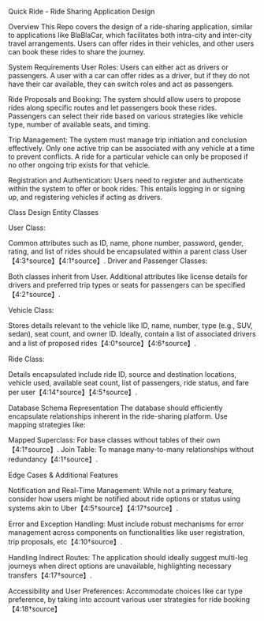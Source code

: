 Quick Ride - Ride Sharing Application Design

Overview
This Repo covers the design of a ride-sharing application, similar to applications like BlaBlaCar, which facilitates both intra-city and inter-city travel arrangements. Users can offer rides in their vehicles, and other users can book these rides to share the journey.

System Requirements
User Roles: Users can either act as drivers or passengers. A user with a car can offer rides as a driver, but if they do not have their car available, they can switch roles and act as passengers.

Ride Proposals and Booking: The system should allow users to propose rides along specific routes and let passengers book these rides. Passengers can select their ride based on various strategies like vehicle type, number of available seats, and timing.

Trip Management: The system must manage trip initiation and conclusion effectively. Only one active trip can be associated with any vehicle at a time to prevent conflicts. A ride for a particular vehicle can only be proposed if no other ongoing trip exists for that vehicle.

Registration and Authentication: Users need to register and authenticate within the system to offer or book rides. This entails logging in or signing up, and registering vehicles if acting as drivers.

Class Design
Entity Classes

User Class:

Common attributes such as ID, name, phone number, password, gender, rating, and list of rides should be encapsulated within a parent class User【4:3†source】【4:1†source】.
Driver and Passenger Classes:

Both classes inherit from User. Additional attributes like license details for drivers and preferred trip types or seats for passengers can be specified【4:2†source】.

Vehicle Class:

Stores details relevant to the vehicle like ID, name, number, type (e.g., SUV, sedan), seat count, and owner ID. Ideally, contain a list of associated drivers and a list of proposed rides【4:0†source】【4:6†source】.

Ride Class:

Details encapsulated include ride ID, source and destination locations, vehicle used, available seat count, list of passengers, ride status, and fare per user【4:14†source】【4:5†source】.

Database Schema Representation
The database should efficiently encapsulate relationships inherent in the ride-sharing platform. Use mapping strategies like:

Mapped Superclass: For base classes without tables of their own【4:1†source】.
Join Table: To manage many-to-many relationships without redundancy【4:1†source】.

Edge Cases & Additional Features

Notification and Real-Time Management: While not a primary feature, consider how users might be notified about ride options or status using systems akin to Uber【4:5†source】【4:17†source】.

Error and Exception Handling: Must include robust mechanisms for error management across components on functionalities like user registration, trip proposals, etc【4:10†source】.

Handling Indirect Routes: The application should ideally suggest multi-leg journeys when direct options are unavailable, highlighting necessary transfers【4:17†source】.

Accessibility and User Preferences: Accommodate choices like car type preference, by taking into account various user strategies for ride booking【4:18†source】